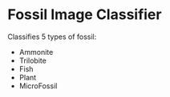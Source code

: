 # Fossil Image Classifier
Classifies 5 types of fossil:
- Ammonite
- Trilobite
- Fish
- Plant
- MicroFossil

